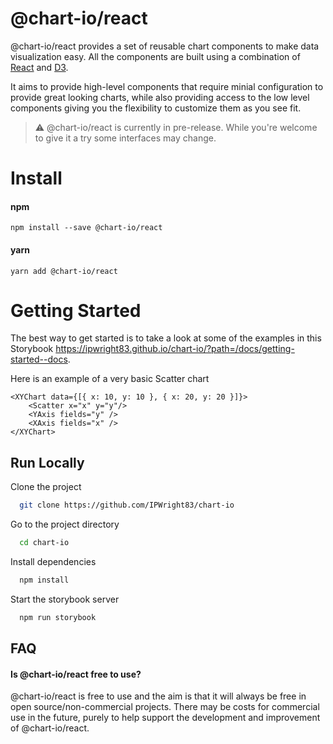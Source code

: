 # @chart-io/react

@chart-io/react provides a set of reusable chart components to make data visualization easy. All the components are built using a combination of [React](https://reactjs.org/) and [D3](https://d3js.org/).

It aims to provide high-level components that require minial configuration to provide great looking charts, while also providing access to the low level components giving you the flexibility to customize them as you see fit.

> :warning: @chart-io/react is currently in pre-release. While you're welcome to give it a try some interfaces may change.

# Install

#### npm

`npm install --save @chart-io/react`

#### yarn

`yarn add @chart-io/react`

# Getting Started

The best way to get started is to take a look at some of the examples in this Storybook https://ipwright83.github.io/chart-io/?path=/docs/getting-started--docs.

Here is an example of a very basic Scatter chart

```
<XYChart data={[{ x: 10, y: 10 }, { x: 20, y: 20 }]}>
    <Scatter x="x" y="y"/>
    <YAxis fields="y" />
    <XAxis fields="x" />
</XYChart>
```

## Run Locally

Clone the project

```bash
  git clone https://github.com/IPWright83/chart-io
```

Go to the project directory

```bash
  cd chart-io
```

Install dependencies

```bash
  npm install
```

Start the storybook server

```bash
  npm run storybook
```

## FAQ

#### Is @chart-io/react free to use?

@chart-io/react is free to use and the aim is that it will always be free in open source/non-commercial projects. There may be costs for commercial use in the future, purely to help support the development and improvement of @chart-io/react.
